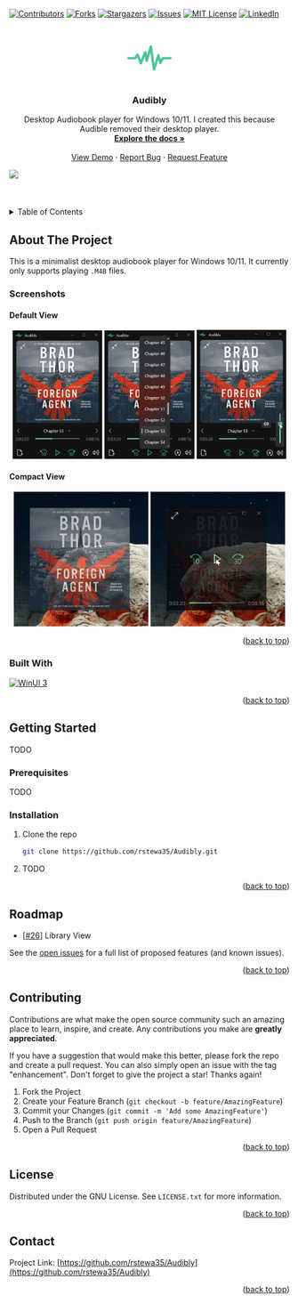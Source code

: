 <a name="readme-top"></a>



[![Contributors][contributors-shield]][contributors-url]
[![Forks][forks-shield]][forks-url]
[![Stargazers][stars-shield]][stars-url]
[![Issues][issues-shield]][issues-url]
[![MIT License][license-shield]][license-url]
[![LinkedIn][linkedin-shield]][linkedin-url]



<!-- PROJECT LOGO -->
<br />
<div align="center">
  <a href="https://github.com/rstewa35/Audibly">
    <img src="images/logo.png" alt="Logo" width="80" height="80">
  </a>

<h3 align="center">Audibly</h3>

  <p align="center">
    Desktop Audiobook player for Windows 10/11. I created this because Audible removed their desktop player.
    <br />
    <a href="https://github.com/rstewa35/Audibly"><strong>Explore the docs »</strong></a>
    <br />
    <br />
    <a href="https://github.com/rstewa35/Audibly">View Demo</a>
    ·
    <a href="https://github.com/rstewa35/Audibly/issues">Report Bug</a>
    ·
    <a href="https://github.com/rstewa35/Audibly/issues">Request Feature</a>
  </p>
</div>



<a href="https://apps.microsoft.com/detail/Audibly%20%E2%80%94%20Audiobook%20Player/9p6r1m1gg9jr?launch=true
	&mode=mini">
	<img src="https://get.microsoft.com/images/en-us%20dark.svg" width="400"/>
</a>

<br>
<br>

<!-- TABLE OF CONTENTS -->
<details>
  <summary>Table of Contents</summary>
  <ol>
    <li>
      <a href="#about-the-project">About The Project</a>
      <ul>
        <li><a href="#built-with">Built With</a></li>
      </ul>
    </li>
    <li>
      <a href="#getting-started">Getting Started</a>
      <ul>
        <li><a href="#prerequisites">Prerequisites</a></li>
        <li><a href="#installation">Installation</a></li>
      </ul>
    </li>
    <li><a href="#usage">Usage</a></li>
    <li><a href="#roadmap">Roadmap</a></li>
    <li><a href="#contributing">Contributing</a></li>
    <li><a href="#license">License</a></li>
    <li><a href="#contact">Contact</a></li>
    <li><a href="#acknowledgments">Acknowledgments</a></li>
  </ol>
</details>



<!-- ABOUT THE PROJECT -->
## About The Project

This is a minimalist desktop audiobook player for Windows 10/11. It currently only supports playing `.M4B` files.

### Screenshots

#### Default View

<p align="middle">
  <img src="images/default_screenshot.png" width="32%" />
  <img src="images/chapters_screenshot.png" width="32%" />
  <img src="images/volume_screenshot.png" width="32%" />
</p> 

#### Compact View

<p align="middle">
  <img src="images/compact_screenshot.png" width="48%" />
  <img src="images/compact_controls_screenshot.png" width=48%" />
</p> 

<p align="right">(<a href="#readme-top">back to top</a>)</p>



### Built With

[![WinUI 3][winui]][winui-url]

<p align="right">(<a href="#readme-top">back to top</a>)</p>



<!-- GETTING STARTED -->
## Getting Started

TODO

### Prerequisites

TODO

### Installation

1. Clone the repo
   ```sh
   git clone https://github.com/rstewa35/Audibly.git
   ```
2. TODO

<p align="right">(<a href="#readme-top">back to top</a>)</p>



<!-- ROADMAP -->
## Roadmap

- [[#26](https://github.com/rstewa/Audibly/issues/26)] Library View

See the [open issues](https://github.com/rstewa35/Audibly/issues) for a full list of proposed features (and known issues).

<p align="right">(<a href="#readme-top">back to top</a>)</p>



<!-- CONTRIBUTING -->
## Contributing

Contributions are what make the open source community such an amazing place to learn, inspire, and create. Any contributions you make are **greatly appreciated**.

If you have a suggestion that would make this better, please fork the repo and create a pull request. You can also simply open an issue with the tag "enhancement".
Don't forget to give the project a star! Thanks again!

1. Fork the Project
2. Create your Feature Branch (`git checkout -b feature/AmazingFeature`)
3. Commit your Changes (`git commit -m 'Add some AmazingFeature'`)
4. Push to the Branch (`git push origin feature/AmazingFeature`)
5. Open a Pull Request

<p align="right">(<a href="#readme-top">back to top</a>)</p>



<!-- LICENSE -->
## License

Distributed under the GNU License. See `LICENSE.txt` for more information.

<p align="right">(<a href="#readme-top">back to top</a>)</p>



<!-- CONTACT -->
## Contact

Project Link: [https://github.com/rstewa35/Audibly](https://github.com/rstewa35/Audibly)

<p align="right">(<a href="#readme-top">back to top</a>)</p>



<!-- MARKDOWN LINKS & IMAGES -->
<!-- https://www.markdownguide.org/basic-syntax/#reference-style-links -->
[contributors-shield]: https://img.shields.io/github/contributors/rstewa35/Audibly.svg?style=for-the-badge
[contributors-url]: https://github.com/rstewa35/Audibly/graphs/contributors
[forks-shield]: https://img.shields.io/github/forks/rstewa35/Audibly.svg?style=for-the-badge
[forks-url]: https://github.com/rstewa35/Audibly/network/members
[stars-shield]: https://img.shields.io/github/stars/rstewa35/Audibly.svg?style=for-the-badge
[stars-url]: https://github.com/rstewa35/Audibly/stargazers
[issues-shield]: https://img.shields.io/github/issues/rstewa35/Audibly.svg?style=for-the-badge
[issues-url]: https://github.com/rstewa35/Audibly/issues
[license-shield]: https://img.shields.io/github/license/rstewa35/Audibly.svg?style=for-the-badge
[license-url]: https://github.com/rstewa35/Audibly/blob/master/LICENSE.txt
[linkedin-shield]: https://img.shields.io/badge/-LinkedIn-black.svg?style=for-the-badge&logo=linkedin&colorB=555
[linkedin-url]: https://www.linkedin.com/in/stewart-ryan-p/
[product-screenshot]: images/default_screenshot.png
[winui]: https://img.shields.io/badge/-WinUI_3-512BD4?style=for-the-badge&logo=.net&logoColor=white
[winui-url]: https://learn.microsoft.com/en-us/windows/apps/winui
